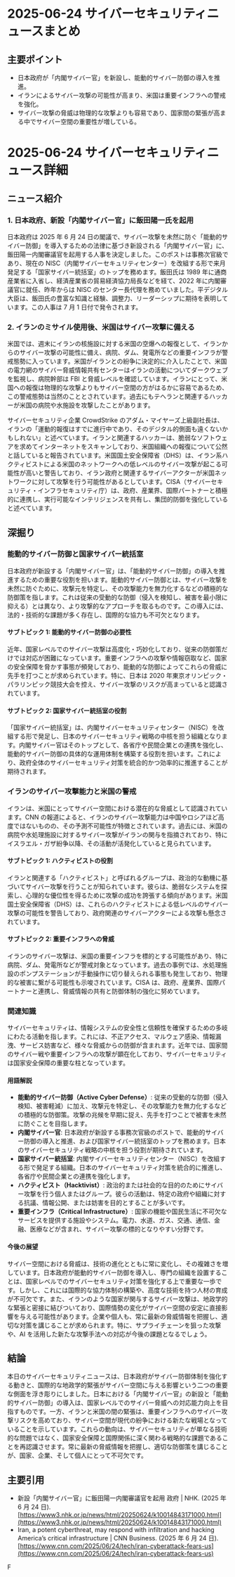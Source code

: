 # 2025-06-24 サイバーセキュリティニュースまとめ

## 主要ポイント

- 日本政府が「内閣サイバー官」を新設し、能動的サイバー防御の導入を推進。
- イランによるサイバー攻撃の可能性が高まり、米国は重要インフラへの警戒を強化。
- サイバー攻撃の脅威は物理的な攻撃よりも容易であり、国家間の緊張が高まる中でサイバー空間の重要性が増している。

# 2025-06-24 サイバーセキュリティニュース詳細

## ニュース紹介

### 1. 日本政府、新設「内閣サイバー官」に飯田陽一氏を起用

日本政府は 2025 年 6 月 24 日の閣議で、サイバー攻撃を未然に防ぐ「能動的サイバー防御」を導入するための法律に基づき新設される「内閣サイバー官」に、飯田陽一内閣審議官を起用する人事を決定しました。このポストは事務次官級であり、現在の NISC（内閣サイバーセキュリティセンター）を改組する形で来月発足する「国家サイバー統括室」のトップを務めます。飯田氏は 1989 年に通商産業省に入省し、経済産業省の貿易経済協力局長などを経て、2022 年に内閣審議官に就任、昨年からは NISC のセンター長代理を務めていました。平デジタル大臣は、飯田氏の豊富な知識と経験、調整力、リーダーシップに期待を表明しています。この人事は 7 月 1 日付で発令されます。

### 2. イランのミサイル使用後、米国はサイバー攻撃に備える

米国では、週末にイランの核施設に対する米国の空爆への報復として、イランからのサイバー攻撃の可能性に備え、病院、ダム、発電所などの重要インフラが警戒態勢に入っています。米国がイランとの紛争に決定的に介入したことで、米国の電力網のサイバー脅威情報共有センターはイランの活動についてダークウェブを監視し、病院幹部は FBI と脅威レベルを確認しています。イランにとって、米国への報復は物理的な攻撃よりもサイバー空間の方がはるかに容易であるため、この警戒態勢は当然のこととされています。過去にもテヘランと関連するハッカーが米国の病院や水施設を攻撃したことがあります。

サイバーセキュリティ企業 CrowdStrike のアダム・マイヤーズ上級副社長は、イランの「運動的報復はすでに進行中であり、そのデジタル的側面も遠くないかもしれない」と述べています。イランと関連するハッカーは、脆弱なソフトウェアを求めてインターネットをスキャンしており、米国組織への報復について公然と話していると報告されています。米国国土安全保障省（DHS）は、イラン系ハクティビストによる米国のネットワークへの低レベルのサイバー攻撃が起こる可能性が高いと警告しており、イラン政府と関連するサイバーアクターが米国ネットワークに対して攻撃を行う可能性があるとしています。CISA（サイバーセキュリティ・インフラセキュリティ庁）は、政府、産業界、国際パートナーと積極的に連携し、実行可能なインテリジェンスを共有し、集団的防御を強化していると述べています。

## 深掘り

### 能動的サイバー防御と国家サイバー統括室

日本政府が新設する「内閣サイバー官」は、「能動的サイバー防御」の導入を推進するための重要な役割を担います。能動的サイバー防御とは、サイバー攻撃を未然に防ぐために、攻撃元を特定し、その攻撃能力を無力化するなどの積極的な防御策を指します。これは従来の受動的な防御（侵入を検知し、被害を最小限に抑える）とは異なり、より攻撃的なアプローチを取るものです。この導入には、法的・技術的な課題が多く存在し、国際的な協力も不可欠となります。

#### サブトピック 1: 能動的サイバー防御の必要性

近年、国家レベルでのサイバー攻撃は高度化・巧妙化しており、従来の防御策だけでは対応が困難になっています。重要インフラへの攻撃や情報窃取など、国家の安全保障を脅かす事態が頻発しており、能動的な防御によってこれらの脅威に先手を打つことが求められています。特に、日本は 2020 年東京オリンピック・パラリンピック競技大会を控え、サイバー攻撃のリスクが高まっていると認識されています。

#### サブトピック 2: 国家サイバー統括室の役割

「国家サイバー統括室」は、内閣サイバーセキュリティセンター（NISC）を改組する形で発足し、日本のサイバーセキュリティ戦略の中核を担う組織となります。内閣サイバー官はそのトップとして、各省庁や民間企業との連携を強化し、能動的サイバー防御の具体的な運用体制を構築する役割を担います。これにより、政府全体のサイバーセキュリティ対策を統合的かつ効率的に推進することが期待されます。

### イランのサイバー攻撃能力と米国の警戒

イランは、米国にとってサイバー空間における潜在的な脅威として認識されています。CNN の報道によると、イランのサイバー攻撃能力は中国やロシアほど高度ではないものの、その予測不可能性が特徴とされています。過去には、米国の病院や水処理施設に対するサイバー攻撃がイランの関与を指摘されており、特にイスラエル・ガザ紛争以降、その活動が活発化していると見られています。

#### サブトピック 1: ハクティビストの役割

イランと関連する「ハクティビスト」と呼ばれるグループは、政治的な動機に基づいてサイバー攻撃を行うことが知られています。彼らは、脆弱なシステムを探索し、心理的な優位性を得るために攻撃の成功を誇張する傾向があります。米国国土安全保障省（DHS）は、これらのハクティビストによる低レベルのサイバー攻撃の可能性を警告しており、政府関連のサイバーアクターによる攻撃も懸念されています。

#### サブトピック 2: 重要インフラへの脅威

イランのサイバー攻撃は、米国の重要インフラを標的とする可能性があり、特に病院、ダム、発電所などが警戒対象となっています。過去の事例では、水処理施設のポンプステーションが手動操作に切り替えられる事態も発生しており、物理的な被害に繋がる可能性も示唆されています。CISA は、政府、産業界、国際パートナーと連携し、脅威情報の共有と防御体制の強化に努めています。

### 関連知識

サイバーセキュリティは、情報システムの安全性と信頼性を確保するための多岐にわたる活動を指します。これには、不正アクセス、マルウェア感染、情報漏洩、サービス妨害など、様々な脅威からの防御が含まれます。近年では、国家間のサイバー戦や重要インフラへの攻撃が顕在化しており、サイバーセキュリティは国家安全保障の重要な柱となっています。

#### 用語解説

- **能動的サイバー防御（Active Cyber Defense）**: 従来の受動的な防御（侵入検知、被害軽減）に加え、攻撃元を特定し、その攻撃能力を無力化するなどの積極的な防御策。攻撃の兆候を早期に捉え、先手を打つことで被害を未然に防ぐことを目指します。
- **内閣サイバー官**: 日本政府が新設する事務次官級のポストで、能動的サイバー防御の導入と推進、および国家サイバー統括室のトップを務めます。日本のサイバーセキュリティ戦略の中核を担う役割が期待されています。
- **国家サイバー統括室**: 内閣サイバーセキュリティセンター（NISC）を改組する形で発足する組織。日本のサイバーセキュリティ対策を統合的に推進し、各省庁や民間企業との連携を強化します。
- **ハクティビスト（Hacktivist）**: 政治的または社会的な目的のためにサイバー攻撃を行う個人またはグループ。彼らの活動は、特定の政府や組織に対する抗議、情報公開、または妨害を目的とすることが多いです。
- **重要インフラ（Critical Infrastructure）**: 国家の機能や国民生活に不可欠なサービスを提供する施設やシステム。電力、水道、ガス、交通、通信、金融、医療などが含まれ、サイバー攻撃の標的となりやすい分野です。

#### 今後の展望

サイバー空間における脅威は、技術の進化とともに常に変化し、その複雑さを増しています。日本政府が能動的サイバー防御を導入し、専門の組織を設置することは、国家レベルでのサイバーセキュリティ対策を強化する上で重要な一歩です。しかし、これには国際的な協力体制の構築や、高度な技術を持つ人材の育成が不可欠です。また、イランのような国家が関与するサイバー攻撃は、地政学的な緊張と密接に結びついており、国際情勢の変化がサイバー空間の安定に直接影響を与える可能性があります。企業や個人も、常に最新の脅威情報を把握し、適切な対策を講じることが求められます。特に、サプライチェーンを狙った攻撃や、AI を活用した新たな攻撃手法への対応が今後の課題となるでしょう。

## 結論

本日のサイバーセキュリティニュースは、日本政府がサイバー防御体制を強化する動きと、国際的な地政学的緊張がサイバー空間に与える影響という二つの重要な側面を浮き彫りにしました。日本における「内閣サイバー官」の新設と「能動的サイバー防御」の導入は、国家レベルでのサイバー脅威への対応能力向上を目指すものです。一方、イランと米国の間の緊張は、重要インフラへのサイバー攻撃リスクを高めており、サイバー空間が現代の紛争における新たな戦場となっていることを示しています。これらの動向は、サイバーセキュリティが単なる技術的な問題ではなく、国家安全保障と国際関係に深く関わる戦略的な課題であることを再認識させます。常に最新の脅威情報を把握し、適切な防御策を講じることが、国家、企業、そして個人にとって不可欠です。

## 主要引用

- 新設「内閣サイバー官」に飯田陽一内閣審議官を起用 政府 | NHK. (2025 年 6 月 24 日). [https://www3.nhk.or.jp/news/html/20250624/k10014843171000.html](https://www3.nhk.or.jp/news/html/20250624/k10014843171000.html)
- Iran, a potent cyberthreat, may respond with infiltration and hacking America’s critical infrastructure | CNN Business. (2025 年 6 月 24 日). [https://www.cnn.com/2025/06/24/tech/iran-cyberattack-fears-us](https://www.cnn.com/2025/06/24/tech/iran-cyberattack-fears-us)

F
